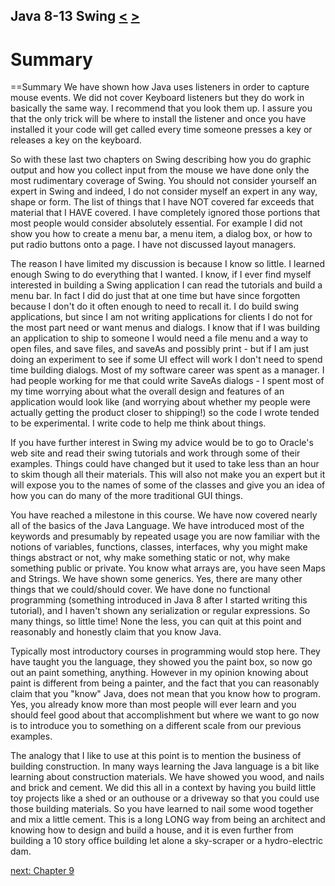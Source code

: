 ## Java 8-13 Swing [&LT;](Java0812.md) [&GT;](Java0901.md)
# Summary
==Summary
We have shown how Java uses listeners in order to capture mouse events. We did not cover Keyboard listeners but they do work in basically the same way. I recommend that you look them up. I assure you that the only trick will be where to install the listener and once you have installed it your code will get called every time someone presses a key or releases a key on the keyboard. 

So with these last two chapters on Swing describing how you do graphic output and how you collect input from the mouse we have done only the most rudimentary coverage of Swing. You should not consider yourself an expert in Swing and indeed, I do not consider myself an expert in any way, shape or form. The list of things that I have NOT covered far exceeds that material that I HAVE covered. I have completely ignored those portions that most people would consider absolutely essential. For example I did not show you how to create a menu bar, a menu item, a dialog box, or how to put radio buttons onto a page. I have not discussed layout managers.

The reason I have limited my discussion is because I know so little. I learned enough Swing to do everything that I wanted. I know, if I ever find myself interested in building a Swing application I can read the tutorials and build a menu bar. In fact I did do just that at one time but have since forgotten because I don't do it often enough to need to recall it. I do build swing applications, but since I am not writing applications for clients I do not for the most part need or want menus and dialogs. I know that if I was building an application to ship to someone I would need a file menu and a way to open files, and save files, and saveAs and possibly print - but if I am just doing an experiment to see if some UI effect will work I don't need to spend time building dialogs. Most of my software career was spent as a manager. I had people working for me that could write SaveAs dialogs - I spent most of my time worrying about what the overall design and features of an application would look like (and worrying about whether my people were actually getting the product closer to shipping!) so the code I wrote tended to be experimental. I write code to help me think about things.

If you have further interest in Swing my advice would be to go to Oracle's web site and read their swing tutorials and work through some of their examples. Things could have changed but it used to take less than an hour to skim though all their materials. This will also not make you an expert but it will expose you to the names of some of the classes and give you an idea of how you can do many of the more traditional GUI things.

You have reached a milestone in this course. We have now covered nearly all of the basics of the Java Language. We have introduced most of the keywords and presumably by repeated usage you are now familiar with the notions of variables, functions, classes, interfaces, why you might make things abstract or not, why make something static or not, why make something public or private. You know what arrays are, you have seen Maps and Strings. We have shown some generics. Yes, there are many other things that we could/should cover. We have done no functional programming (something introduced in Java 8 after I started writing this tutorial), and I haven't shown any serialization or regular expressions. So many things, so little time! None the less, you can quit at this point and reasonably and honestly claim that you know Java.

Typically most introductory courses in programming would stop here. They have taught you the language, they showed you the paint box, so now go out an paint something, anything. However in my opinion knowing about paint is different from being a painter, and the fact that you can reasonably claim that you "know" Java, does not mean that you know how to program. Yes, you already know more than most people will ever learn and you should feel good about that accomplishment but where we want to go now is to introduce you to something on a different scale from our previous examples.

The analogy that I like to use at this point is to mention the business of building construction. In many ways learning the Java language is a bit like learning about construction materials. We have showed you wood, and nails and brick and cement. We did this all in a context by having you build little toy projects like a shed or an outhouse or a driveway so that you could use those building materials. So you have learned to nail some wood together and mix a little cement. This is a long LONG way from being an architect and knowing how to design and build a house, and it is even further from building a 10 story office building let alone a sky-scraper or a hydro-electric dam.

[next: Chapter 9](Java0901.md)